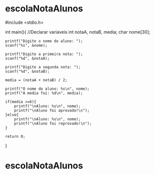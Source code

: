 # escolaNotaAlunos
#include <stdio.h>

int main(){
    //Declarar variaveis
    int notaA, notaB, media;
    char nome[30];

    printf("Digite o nome do aluno: ");
    scanf("%s", &nome);

    printf("Digite a primeira nota: ");
    scanf("%d", &notaA);

    printf("Digite a segunda nota: ");
    scanf("%d", &notaB);

    media = (notaA + notaB) / 2;

    printf("O nome do aluno: %s\n", nome);
    printf("A media foi: %d\n", media);

    if(media >=6){
        printf("\nAluno: %s\n", nome);
        printf("\nAluno foi aprovado!\n");
    }else{
        printf("\nAluno: %s\n", nome);
        printf("\nAluno foi reprovado!\n");
    }

    return 0;
}
# escolaNotaAlunos
